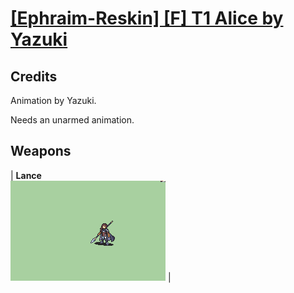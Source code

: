 # [\[Ephraim-Reskin\] \[F\] T1 Alice by Yazuki](./)
## Credits

Animation by Yazuki.

Needs an unarmed animation.

## Weapons

| <b>Lance</b><br/><img alt="Lance animation" src="./2.%20Lance/Lance.gif"/> |
